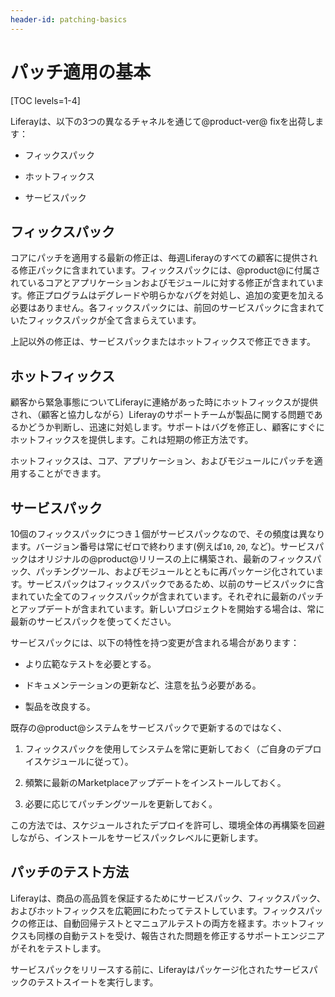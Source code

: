 ```yaml
---
header-id: patching-basics
---
```


# パッチ適用の基本

[TOC levels=1-4]

Liferayは、以下の3つの異なるチャネルを通じて@product-ver@ fixを出荷します：



- フィックスパック

- ホットフィックス

- サービスパック


## フィックスパック


コアにパッチを適用する最新の修正は、毎週Liferayのすべての顧客に提供される修正パックに含まれています。フィックスパックには、@product@に付属されているコアとアプリケーションおよびモジュールに対する修正が含まれています。修正プログラムはデグレードや明らかなバグを対処し、追加の変更を加える必要はありません。各フィックスパックには、前回のサービスパックに含まれていたフィックスパックが全て含まらえています。



上記以外の修正は、サービスパックまたはホットフィックスで修正できます。

## ホットフィックス

顧客から緊急事態についてLiferayに連絡があった時にホットフィックスが提供され、（顧客と協力しながら）Liferayのサポートチームが製品に関する問題であるかどうか判断し、迅速に対処します。サポートはバグを修正し、顧客にすぐにホットフィックスを提供します。これは短期の修正方法です。

ホットフィックスは、コア、アプリケーション、およびモジュールにパッチを適用することができます。

## サービスパック


10個のフィックスパックにつき１個がサービスパックなので、その頻度は異なります。バージョン番号は常にゼロで終わります(例えば`10`, `20`, など)。サービスパックはオリジナルの@product@リリースの上に構築され、最新のフィックスパック、パッチングツール、およびモジュールとともに再パッケージ化されています。サービスパックはフィックスパックであるため、以前のサービスパックに含まれていた全てのフィックスパックが含まれています。それぞれに最新のパッチとアップデートが含まれています。新しいプロジェクトを開始する場合は、常に最新のサービスパックを使ってください。

サービスパックには、以下の特性を持つ変更が含まれる場合があります：



- より広範なテストを必要とする。

- ドキュメンテーションの更新など、注意を払う必要がある。

- 製品を改良する。


既存の@product@システムをサービスパックで更新するのではなく、



1. フィックスパックを使用してシステムを常に更新しておく（ご自身のデプロイスケジュールに従って）。



2. 頻繁に最新のMarketplaceアップデートをインストールしておく。



3. 必要に応じてパッチングツールを更新しておく。



この方法では、スケジュールされたデプロイを許可し、環境全体の再構築を回避しながら、インストールをサービスパックレベルに更新します。

## パッチのテスト方法

Liferayは、商品の高品質を保証するためにサービスパック、フィックスパック、およびホットフィックスを広範囲にわたってテストしています。フィックスパックの修正は、自動回帰テストとマニュアルテストの両方を経ます。ホットフィックスも同様の自動テストを受け、報告された問題を修正するサポートエンジニアがそれをテストします。



サービスパックをリリースする前に、Liferayはパッケージ化されたサービスパックのテストスイートを実行します。
